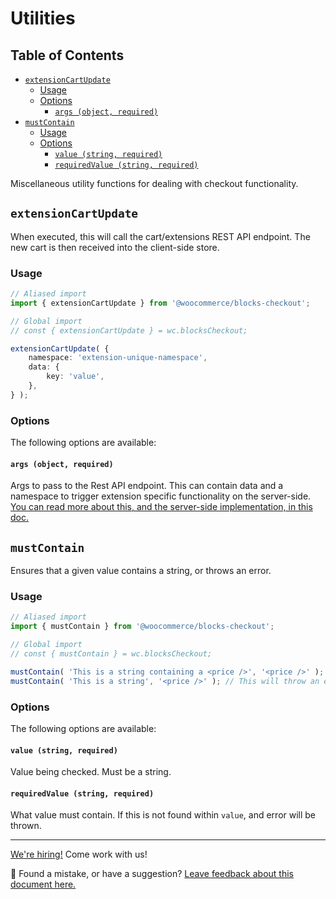 # Utilities <!-- omit in toc -->

## Table of Contents <!-- omit in toc -->

- [`extensionCartUpdate`](#extensioncartupdate)
    - [Usage](#usage)
    - [Options](#options)
        - [`args (object, required)`](#args-object-required)
- [`mustContain`](#mustcontain)
    - [Usage](#usage-1)
    - [Options](#options-1)
        - [`value (string, required)`](#value-string-required)
        - [`requiredValue (string, required)`](#requiredvalue-string-required)

Miscellaneous utility functions for dealing with checkout functionality.

## `extensionCartUpdate`

When executed, this will call the cart/extensions REST API endpoint. The new cart is then received into the client-side store.

### Usage

```ts
// Aliased import
import { extensionCartUpdate } from '@woocommerce/blocks-checkout';

// Global import
// const { extensionCartUpdate } = wc.blocksCheckout;

extensionCartUpdate( {
	namespace: 'extension-unique-namespace',
	data: {
		key: 'value',
	},
} );
```

### Options

The following options are available:

#### `args (object, required)`

Args to pass to the Rest API endpoint. This can contain data and a namespace to trigger extension specific functionality on the server-side. [You can read more about this, and the server-side implementation, in this doc.](https://github.com/woocommerce/woocommerce-gutenberg-products-block/blob/trunk/docs/extensibility/extend-rest-api-update-cart.md)

## `mustContain`

Ensures that a given value contains a string, or throws an error.

### Usage

```js
// Aliased import
import { mustContain } from '@woocommerce/blocks-checkout';

// Global import
// const { mustContain } = wc.blocksCheckout;

mustContain( 'This is a string containing a <price />', '<price />' ); // This will not throw an error
mustContain( 'This is a string', '<price />' ); // This will throw an error
```

### Options

The following options are available:

#### `value (string, required)`

Value being checked. Must be a string.

#### `requiredValue (string, required)`

What value must contain. If this is not found within `value`, and error will be thrown.

<!-- FEEDBACK -->

---

[We're hiring!](https://woocommerce.com/careers/) Come work with us!

🐞 Found a mistake, or have a suggestion? [Leave feedback about this document here.](https://github.com/woocommerce/woocommerce-gutenberg-products-block/issues/new?assignees=&labels=type%3A+documentation&template=--doc-feedback.md&title=Feedback%20on%20./packages/checkout/utils/README.md)

<!-- /FEEDBACK -->
